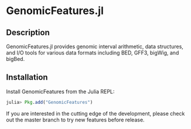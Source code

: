 GenomicFeatures.jl
==================

Description
-----------

GenomicFeatures.jl provides genomic interval arithmetic, data structures, and I/O tools for various data formats including BED, GFF3, bigWig, and bigBed.


Installation
------------

Install GenomicFeatures from the Julia REPL:

```julia
julia> Pkg.add("GenomicFeatures")
```

If you are interested in the cutting edge of the development, please check out the master branch to try new features before release.
